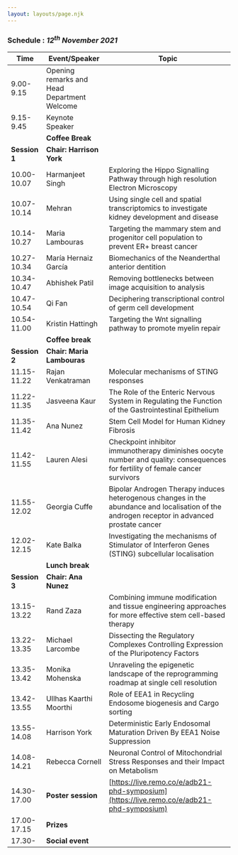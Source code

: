 ```yaml
---
layout: layouts/page.njk
---
```


### Schedule : _12<sup>th</sup> November 2021_

| Time             | Event/Speaker                               | Topic                                                                                                                                         |
| ---------------- | ------------------------------------------- | --------------------------------------------------------------------------------------------------------------------------------------------- |
| 9.00-9.15        | Opening remarks and Head Department Welcome |
| 9.15-9.45        | Keynote Speaker                             |
|                  | **Coffee Break**                            |
| **Session 1**    | **Chair: Harrison York**                    |
| 10.00-10.07      | Harmanjeet Singh                            | Exploring the Hippo Signalling Pathway through high resolution Electron Microscopy                                                            |
| 10.07-10.14      | Mehran                                      | Using single cell and spatial transcriptomics to investigate kidney development and disease                                                   |
| 10.14-10.27      | Maria Lambouras                             | Targeting the mammary stem and progenitor cell population to prevent ER+ breast cancer                                                        |
| 10.27-10.34      | María Hernaiz García                        | Biomechanics of the Neanderthal anterior dentition                                                                                            |
| 10.34-10.47      | Abhishek Patil                              | Removing bottlenecks between image acquisition to analysis                                                                                    |
| 10.47-10.54      | Qi Fan                                      | Deciphering transcriptional control of germ cell development                                                                                  |
| 10.54-11.00      | Kristin Hattingh                            | Targeting the Wnt signalling pathway to promote myelin repair                                                                                 |
|                  | **Coffee break**                            |
| **Session 2**    | **Chair: Maria Lambouras**                  |
| 11.15-11.22      | Rajan Venkatraman                           | Molecular mechanisms of STING responses                                                                                                       |
| 11.22-11.35      | Jasveena Kaur                               | The Role of the Enteric Nervous System in Regulating the Function of the Gastrointestinal Epithelium                                          |
| 11.35-11.42      | Ana Nunez                                   | Stem Cell Model for Human Kidney Fibrosis                                                                                                     |
| 11.42-11.55      | Lauren Alesi                                | Checkpoint inhibitor immunotherapy diminishes oocyte number and quality: consequences for fertility of female cancer survivors                |
| 11.55-12.02      | Georgia Cuffe                               | Bipolar Androgen Therapy induces heterogenous changes in the abundance and localisation of the androgen receptor in advanced prostate cancer  |
| 12.02-12.15      | Kate Balka                                  | Investigating the mechanisms of Stimulator of Interferon Genes (STING) subcellular localisation                                               |
|                  | **Lunch break**                             |
| **Session 3**    | **Chair: Ana Nunez**                        |
| 13.15-13.22      | Rand Zaza                                   | Combining immune modification and tissue engineering approaches for more effective stem cell-based therapy                                    |
| 13.22-13.35      | Michael Larcombe                            | Dissecting the Regulatory Complexes Controlling Expression of the Pluripotency Factors                                                        |
| 13.35-13.42      | Monika Mohenska                             | Unraveling the epigenetic landscape of the reprogramming roadmap at single cell resolution                                                    |
| 13.42-13.55      | Ullhas Kaarthi Moorthi                      | Role of EEA1 in Recycling Endosome biogenesis and Cargo sorting                                                                               |
| 13.55-14.08      | Harrison York                               | Deterministic Early Endosomal Maturation Driven By EEA1 Noise Suppression                                                                     |
| 14.08-14.21      | Rebecca Cornell                             | Neuronal Control of Mitochondrial Stress Responses and their Impact on Metabolism                                                             |
| 14.30-17.00      | **Poster session**                          | [https://live.remo.co/e/adb21-phd-symposium](https://live.remo.co/e/adb21-phd-symposium) |
| 17.00-17.15      | **Prizes**                                  |
| 17.30-           | **Social event**                            |
